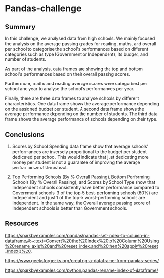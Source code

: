 # Pandas-challenge

## Summary
In this challenge, we analysed data from high schools. We mainly focused the analysis on the average passing grades for reading, maths, and overall per school to categorise the school's performances based on different categories such as type (Government or Independent), its budget, and number of students.

As part of the analysis, data frames are showing the top and bottom school's performances based on their overall passing scores.

Furthermore, maths and reading average scores were categorised per school and year to analyse the school's performances per year.

Finally, there are three data frames to analyse schools by different characteristics. One data frame shows the average performance depending on the assigned budget per student. A second data frame shows the average performance depending on the number of students. The third data frame shows the average performance of schools depending on their type.

## Conclusions
1. Scores by School Spending data frame show that average schools' performances are inversely proportional to the budget per student dedicated per school. This would indicate that just dedicating more money per student is not a guarantee of improving the average performance of the school.

2. Top Performing Schools (By % Overall Passing), Bottom Performing Schools (By % Overall Passing), and Scores by School Type show that Independent schools consistently have better performance compared to Government schools. 3 of the top-5 best-performing schools (60%) are Independent and just 1 of the top-5 worst-performing schools are Independent. In the same way, the Overall average passing score of Independent schools is better than Government schools.
## Resources
https://sparkbyexamples.com/pandas/pandas-set-index-to-column-in-dataframe/#:~:text=Convert%20the%20Index%20to%20Column%20Using%20rename_axis%20and%20reset_index,and%20then%20apply%20reset_index()%20.

https://www.geeksforgeeks.org/creating-a-dataframe-from-pandas-series/ 

https://sparkbyexamples.com/python/pandas-rename-index-of-dataframe/
